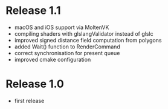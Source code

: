 # Release 1.1

* macOS and iOS support via MoltenVK
* compiling shaders with glslangValidator instead of glslc
* improved signed distance field computation from polygons
* added Wait() function to RenderCommand
* correct synchronisation for present queue
* improved cmake configuration

# Release 1.0

* first release